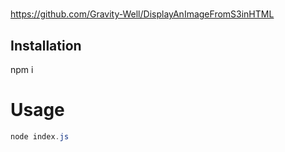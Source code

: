 #

https://github.com/Gravity-Well/DisplayAnImageFromS3inHTML

## Installation

npm i

# Usage

```java
node index.js
```
